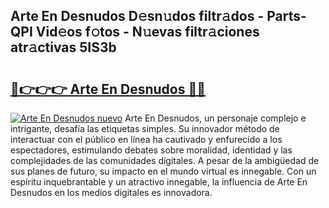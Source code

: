 ## Arte En Desnudos D𝚎sn𝚞dos filtr𝚊dos - Parts-QPI Vid𝚎os f𝚘tos - N𝚞evas filtr𝚊ciones atr𝚊ctivas 5IS3b

# <h2><a href="http://mb8mir.tromn.icu/?c=Arte+En+Desnudos">🔗👉👉👉 Arte En Desnudos 🔗🔗</a></h2>

[![Arte En Desnudos nuevo](https://i.imgur.com/pEAQMta.gif)](http://mb8mir.tromn.icu/?c=Arte+En+Desnudos)
Arte En Desnudos, un personaje complejo e intrigante, desafía las etiquetas simples. Su innovador método de interactuar con el público en línea ha cautivado y enfurecido a los espectadores, estimulando debates sobre moralidad, identidad y las complejidades de las comunidades digitales. A pesar de la ambigüedad de sus planes de futuro, su impacto en el mundo virtual es innegable. Con un espíritu inquebrantable y un atractivo innegable, la influencia de Arte En Desnudos en los medios digitales es innovadora.
